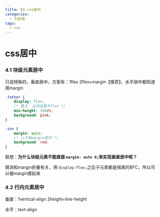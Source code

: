 ```yaml
---
title: 03.css居中
categories:
  - 大前端
tags:
  - css
---
```


# css居中

### 4.1 块级元素居中

只说特殊的，垂直居中，方案有：1flex  2flex+margin【推荐】，水平居中都知道用margin

```css
.father {
    display: flex;
    /* 重点  必须设置为flex */
    min-height: 100vh;
    background: pink;
}

.son {
    margin: auto;
    /* 儿子用margin即可 */
    background: red;
}
```

联想：**为什么块级元素不能直接 `margin: auto 0;`来实现垂直居中呢？**

猜测和margin折叠有关，用 `display:flex;`之后子元素都是隔离的BFC，所以可以被margin撑起来

### 4.2 行内元素居中

垂直：1vertical-align  2height+line-height

水平：text-align